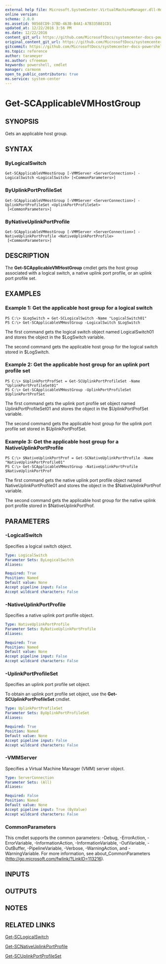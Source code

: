 ```yaml
---
external help file: Microsoft.SystemCenter.VirtualMachineManager.dll-Help.xml
online version: 
schema: 2.0.0
ms.assetid: 9856ECD9-37BD-463B-B4A1-A7B335B81CD1
updated_at: 12/22/2016 3:56 PM
ms.date: 12/22/2016
content_git_url: https://github.com/MicrosoftDocs/systemcenter-docs-powershell/blob/live/systemcenter-cmdlets/SystemCenter2016/VirtualMachineManager/vlatest/Get-SCApplicableVMHostGroup.md
original_content_git_url: https://github.com/MicrosoftDocs/systemcenter-docs-powershell/blob/live/systemcenter-cmdlets/SystemCenter2016/VirtualMachineManager/vlatest/Get-SCApplicableVMHostGroup.md
gitcommit: https://github.com/MicrosoftDocs/systemcenter-docs-powershell/blob/96e5647587661652225fbdd2c797cd4d59d542bc/systemcenter-cmdlets/SystemCenter2016/VirtualMachineManager/vlatest/Get-SCApplicableVMHostGroup.md
ms.topic: reference
author: tarameyer
ms.author: cfreeman
keywords: powershell, cmdlet
manager: carmonm
open_to_public_contributors: true
ms.service: system-center
---
```


# Get-SCApplicableVMHostGroup

## SYNOPSIS
Gets an applicable host group.

## SYNTAX

### ByLogicalSwitch
```
Get-SCApplicableVMHostGroup [-VMMServer <ServerConnection>] -LogicalSwitch <LogicalSwitch> [<CommonParameters>]
```

### ByUplinkPortProfileSet
```
Get-SCApplicableVMHostGroup [-VMMServer <ServerConnection>] -UplinkPortProfileSet <UplinkPortProfileSet>
 [<CommonParameters>]
```

### ByNativeUplinkPortProfile
```
Get-SCApplicableVMHostGroup [-VMMServer <ServerConnection>] -NativeUplinkPortProfile <NativeUplinkPortProfile>
 [<CommonParameters>]
```

## DESCRIPTION
The **Get-SCApplicableVMHostGroup** cmdlet gets the host group associated with a logical switch, a native uplink port profile, or an uplink port profile set.

## EXAMPLES

### Example 1: Get the applicable host group for a logical switch
```
PS C:\> $LogSwitch = Get-SCLogicalSwitch -Name "LogicalSwitch01"
PS C:\> Get-SCApplicableVMHostGroup -LogicalSwitch $LogSwitch
```

The first command gets the logical switch object named LogicalSwitch01 and stores the object in the $LogSwitch variable.

The second command gets the applicable host group for the logical switch stored in $LogSwitch.

### Example 2: Get the applicable host group for an uplink port profile set
```
PS C:\> $UplinkPortProfSet = Get-SCUplinkPortProfileSet -Name "UplinkPortProfileSet01"
PS C:\> Get-SCApplicableVMHostGroup -UplinkPortProfileSet $UplinkPortProfSet
```

The first command gets the uplink port profile set object named UplinkPortProfileSet01 and stores the object in the $UplinkPortProfSet variable.

The second command gets the applicable host group for the uplink port profile set stored in $UplinkPortProfSet.

### Example 3: Get the applicable host group for a NativeUplinkPortProfile
```
PS C:\> $NativeUplinkPortProf = Get-SCNativeUplinkPortProfile -Name "NativeUplinkPortProfile01"
PS C:\> Get-SCApplicableVMHostGroup -NativeUplinkPortProfile $NativeUplinkPortProf
```

The first command gets the native uplink port profile object named NativeUplinkPortProfile01 and stores the object in the $NativeUplinkPortProf variable.

The second command gets the applicable host group for the native uplink port profile stored in $NativeUplinkPortProf.

## PARAMETERS

### -LogicalSwitch
Specifies a logical switch object.

```yaml
Type: LogicalSwitch
Parameter Sets: ByLogicalSwitch
Aliases: 

Required: True
Position: Named
Default value: None
Accept pipeline input: False
Accept wildcard characters: False
```

### -NativeUplinkPortProfile
Specifies a native uplink port profile object.

```yaml
Type: NativeUplinkPortProfile
Parameter Sets: ByNativeUplinkPortProfile
Aliases: 

Required: True
Position: Named
Default value: None
Accept pipeline input: False
Accept wildcard characters: False
```

### -UplinkPortProfileSet
Specifies an uplink port profile set object.

To obtain an uplink port profile set object, use the **Get-SCUplinkPortProfileSet** cmdlet.

```yaml
Type: UplinkPortProfileSet
Parameter Sets: ByUplinkPortProfileSet
Aliases: 

Required: True
Position: Named
Default value: None
Accept pipeline input: False
Accept wildcard characters: False
```

### -VMMServer
Specifies a Virtual Machine Manager (VMM) server object.

```yaml
Type: ServerConnection
Parameter Sets: (All)
Aliases: 

Required: False
Position: Named
Default value: None
Accept pipeline input: True (ByValue)
Accept wildcard characters: False
```

### CommonParameters
This cmdlet supports the common parameters: -Debug, -ErrorAction, -ErrorVariable, -InformationAction, -InformationVariable, -OutVariable, -OutBuffer, -PipelineVariable, -Verbose, -WarningAction, and -WarningVariable. For more information, see about_CommonParameters (http://go.microsoft.com/fwlink/?LinkID=113216).

## INPUTS

## OUTPUTS

## NOTES

## RELATED LINKS

[Get-SCLogicalSwitch](xref:SystemCenter2016/VirtualMachineManager/vlatest/Get-SCLogicalSwitch.md)

[Get-SCNativeUplinkPortProfile](xref:SystemCenter2016/VirtualMachineManager/vlatest/Get-SCNativeUplinkPortProfile.md)

[Get-SCUplinkPortProfileSet](xref:SystemCenter2016/VirtualMachineManager/vlatest/Get-SCUplinkPortProfileSet.md)

